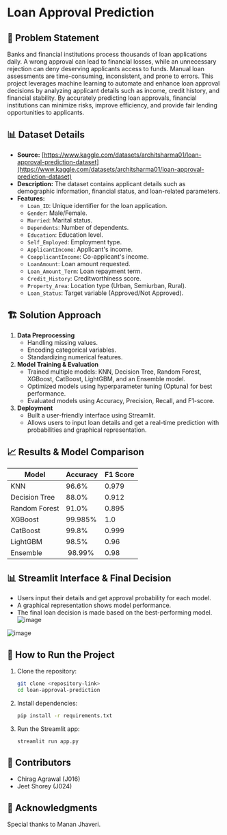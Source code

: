 # Loan Approval Prediction

## 📌 Problem Statement

Banks and financial institutions process thousands of loan applications daily. A wrong approval can lead to financial losses, while an unnecessary rejection can deny deserving applicants access to funds. Manual loan assessments are time-consuming, inconsistent, and prone to errors. This project leverages machine learning to automate and enhance loan approval decisions by analyzing applicant details such as income, credit history, and financial stability. By accurately predicting loan approvals, financial institutions can minimize risks, improve efficiency, and provide fair lending opportunities to applicants.

## 📊 Dataset Details

- **Source:** [https://www.kaggle.com/datasets/architsharma01/loan-approval-prediction-dataset](https://www.kaggle.com/datasets/architsharma01/loan-approval-prediction-dataset)
- **Description:** The dataset contains applicant details such as demographic information, financial status, and loan-related parameters.
- **Features:**
  - `Loan_ID`: Unique identifier for the loan application.
  - `Gender`: Male/Female.
  - `Married`: Marital status.
  - `Dependents`: Number of dependents.
  - `Education`: Education level.
  - `Self_Employed`: Employment type.
  - `ApplicantIncome`: Applicant's income.
  - `CoapplicantIncome`: Co-applicant's income.
  - `LoanAmount`: Loan amount requested.
  - `Loan_Amount_Term`: Loan repayment term.
  - `Credit_History`: Creditworthiness score.
  - `Property_Area`: Location type (Urban, Semiurban, Rural).
  - `Loan_Status`: Target variable (Approved/Not Approved).

## 🏗 Solution Approach

1. **Data Preprocessing**
   - Handling missing values.
   - Encoding categorical variables.
   - Standardizing numerical features.
2. **Model Training & Evaluation**
   - Trained multiple models: KNN, Decision Tree, Random Forest, XGBoost, CatBoost, LightGBM, and an Ensemble model.
   - Optimized models using hyperparameter tuning (Optuna) for best performance.
   - Evaluated models using Accuracy, Precision, Recall, and F1-score.
3. **Deployment**
   - Built a user-friendly interface using Streamlit.
   - Allows users to input loan details and get a real-time prediction with probabilities and graphical representation.

## 📈 Results & Model Comparison

| Model         | Accuracy | F1 Score |
| ------------- | -------- | -------- |
| KNN           | 96.6%    | 0.979    |
| Decision Tree | 88.0%    | 0.912    |
| Random Forest | 91.0%    | 0.895    |
| XGBoost       | 99.985%  | 1.0      |
| CatBoost      | 99.8%    | 0.999    |
| LightGBM      | 98.5%    | 0.96     |
| Ensemble      |  98.99%  | 0.98     |

## 📊 Streamlit Interface & Final Decision

- Users input their details and get approval probability for each model.
- A graphical representation shows model performance.
- The final loan decision is made based on the best-performing model.
 ![image](https://github.com/user-attachments/assets/d3c98f4e-c591-4d7e-826e-05c0954c9b26)

 ![image](https://github.com/user-attachments/assets/60f7fc74-2dbf-4335-81bf-e47c7caf5067)

## 🚀 How to Run the Project

1. Clone the repository:
   ```bash
   git clone <repository-link>
   cd loan-approval-prediction
   ```
2. Install dependencies:
   ```bash
   pip install -r requirements.txt
   ```
3. Run the Streamlit app:
   ```bash
   streamlit run app.py
   ```

## 👥 Contributors

- Chirag Agrawal (J016)
- Jeet Shorey (J024)

## 🙌 Acknowledgments

Special thanks to Manan Jhaveri.


